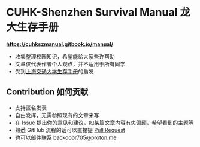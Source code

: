 # CUHK-Shenzhen Survival Manual 龙大生存手册

**https://cuhkszmanual.gitbook.io/manual/**

- 收集整理校园知识，希望能给大家些许帮助
- 文章仅代表作者个人观点，并不适用于所有同学
- 受到[上海交通大学生存手册](https://github.com/SurviveSJTU/SurviveSJTUManual)的启发

## Contribution 如何贡献

- 支持匿名发表
- 自由发挥，无需参照现有的文章来写
- 在 [Issue](https://github.com/doutv/CUHKSZ-Manual/issues) 提出你的意见和建议，如某篇文章内容有失偏颇，希望看到的主题等
- 熟悉 GitHub 流程的话可以直接提 [Pull Request](https://github.com/doutv/CUHKSZ-Manual/pulls)
- 也可以邮件联系 [backdoor705@proton.me](mailto:backdoor705@proton.me)
